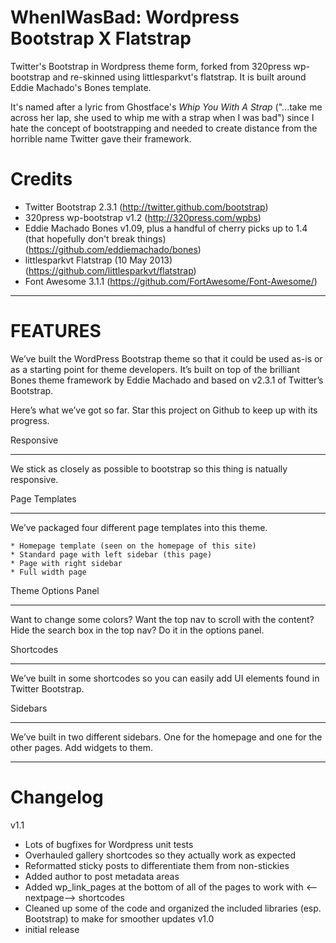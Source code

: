 WhenIWasBad: Wordpress Bootstrap X Flatstrap
============================================
Twitter's Bootstrap in Wordpress theme form, forked from 320press wp-bootstrap and re-skinned using littlesparkvt's flatstrap. It is built around Eddie Machado's Bones template. 

It's named after a lyric from Ghostface's _Whip You With A Strap_ ("...take me across her lap, she used to whip me with a strap when I was bad") since I hate the concept of bootstrapping and needed to create distance from the horrible name Twitter gave their framework.

Credits
=======
* Twitter Bootstrap 2.3.1 (http://twitter.github.com/bootstrap)
* 320press wp-bootstrap v1.2 (http://320press.com/wpbs)
* Eddie Machado Bones v1.09, plus a handful of cherry picks up to 1.4 (that hopefully don't break things) (https://github.com/eddiemachado/bones)
* littlesparkvt Flatstrap (10 May 2013) (https://github.com/littlesparkvt/flatstrap)
* Font Awesome 3.1.1 (https://github.com/FortAwesome/Font-Awesome/)

---

FEATURES
========

We’ve built the WordPress Bootstrap theme so that it could be used as-is or as a starting point for theme developers. It’s built on top of the brilliant Bones theme framework by Eddie Machado and based on v2.3.1 of Twitter’s Bootstrap.

Here’s what we’ve got so far. Star this project on Github to keep up with its progress.

Responsive
__________

We stick as closely as possible to bootstrap so this thing is natually responsive. 

Page Templates
______________

We’ve packaged four different page templates into this theme.

    * Homepage template (seen on the homepage of this site)
    * Standard page with left sidebar (this page)
    * Page with right sidebar
    * Full width page

Theme Options Panel
___________________

Want to change some colors? Want the top nav to scroll with the content? Hide the search box in the top nav? Do it in the options panel.

Shortcodes
__________

We’ve built in some shortcodes so you can easily add UI elements found in Twitter Bootstrap.

Sidebars
________

We’ve built in two different sidebars. One for the homepage and one for the other pages. Add widgets to them.

---

Changelog
=========
v1.1
* Lots of bugfixes for Wordpress unit tests
* Overhauled gallery shortcodes so they actually work as expected
* Reformatted sticky posts to differentiate them from non-stickies
* Added author to post metadata areas
* Added wp_link_pages at the bottom of all of the pages to work with <--nextpage--> shortcodes
* Cleaned up some of the code and organized the included libraries (esp. Bootstrap) to make for smoother updates
v1.0
* initial release
